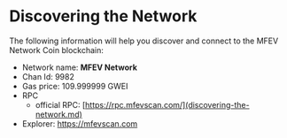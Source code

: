 # Discovering the Network

The following information will help you discover and connect to the MFEV Network Coin blockchain:

* Network name: **MFEV Network**
* Chan Id: 9982
* Gas price: 109.999999 GWEI
* RPC
  * official RPC: [https://rpc.mfevscan.com/](discovering-the-network.md)
* Explorer: https://mfevscan.com
